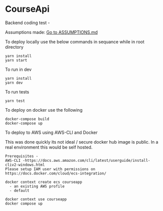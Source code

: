 # CourseApi

Backend coding test - 

Assumptions made: [Go to ASSUMPTIONS.md](ASSUMPTIONS.md)

To deploy locally use the below commands in sequance while in root directory
```
yarn install 
yarn start 
```

To run in dev
```
yarn install 
yarn dev 
```

To run tests
```
yarn test
```

To deploy on docker use the following
```
docker-compose build
docker-compose up
```

To deploy to AWS using AWS-CLI and Docker

This was done quickly its not ideal / secure docker hub image is public. In a real environment this would be self hosted. 

```
Prerequisites -
AWS-CLI -https://docs.aws.amazon.com/cli/latest/userguide/install-cliv2-windows.html
Please setup IAM user with permissions on https://docs.docker.com/cloud/ecs-integration/
```

```
docker context create ecs courseapp
  - an existing AWS profile
  - default

docker context use courseapp
docker compose up
```
